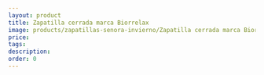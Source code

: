 ```yaml
---
layout: product
title: Zapatilla cerrada marca Biorrelax
image: products/zapatillas-senora-invierno/Zapatilla cerrada marca Biorrelax. Varios dibujos a elegir_18Eu
price: 
tags: 
description: 
order: 0
---
```

